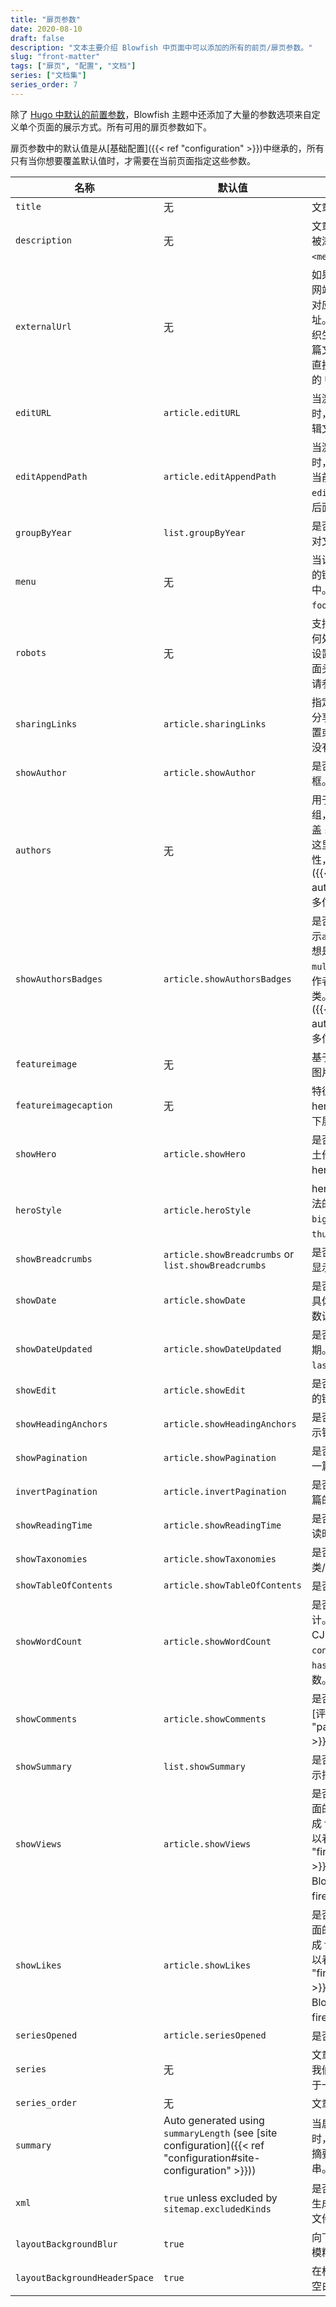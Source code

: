 ```yaml
---
title: "扉页参数"
date: 2020-08-10
draft: false
description: "文本主要介绍 Blowfish 中页面中可以添加的所有的前页/扉页参数。"
slug: "front-matter"
tags: ["扉页", "配置", "文档"]
series: ["文档集"]
series_order: 7
---
```


除了 [Hugo 中默认的前置参数](https://gohugo.io/content-management/front-matter/#front-matter-variables)，Blowfish 主题中还添加了大量的参数选项来自定义单个页面的展示方式。所有可用的扉页参数如下。

扉页参数中的默认值是从[基础配置]({{< ref "configuration" >}})中继承的，所有只有当你想要覆盖默认值时，才需要在当前页面指定这些参数。

<!-- prettier-ignore-start -->
| 名称                            | 默认值                                                                                                             | 描述                                                                                                                                            |
|-------------------------------|-----------------------------------------------------------------------------------------------------------------|-----------------------------------------------------------------------------------------------------------------------------------------------|
| `title`                       | 无                                                                                                      | 文章名称。                                                                                                                                         |
| `description`                 | 无                                                                                                      | 文章的描述信息，它会被添加在 HTML 的 `<meta>`  元数据中。                                                                                                         |
| `externalUrl`                 | 无                                                                                                      | 如果文章发布在第三方网站上，这里提供只想对应文章的 URL 地址。提供 URL 将会组织生成内容页面，对这篇文章的任何引用都会直接跳转到第三方网站的 URL 上面。                                                            |
| `editURL`                     | `article.editURL`                                                                                               | 当激活 `showEdit` 参数时，此参数用来设置编辑文章的 URL。                                                                                                          |
| `editAppendPath`              | `article.editAppendPath`                                                                                        | 当激活 `showEdit` 参数时，该参数指定是否将当前文章路径添加到 `editURL` 设置的 URL 后面。                                                                                    |
| `groupByYear`                 | `list.groupByYear`                                                                                              | 是否在列表页面按年份对文章进行分组。                                                                                                                            |
| `menu`                        | 无                                                                                                      | 当设置此值，这篇内容的链接将会出现在菜单中。有效值是 `main` 或 `footer`。                                                                                                 |
| `robots`                      | 无                                                                                                      | 支持搜索引擎的爬虫如何处理这篇文章。如果设置了此值，它将在页面头部输出。更多内容请参考 [Google 文档](https://developers.google.com/search/docs/advanced/robots/robots_meta_tag#directives)。 |
| `sharingLinks`                | `article.sharingLinks`                                                                                          | 指定文章结尾显示哪些分享链接。如果没有设置或设置为 `false` ，则没有分享链接。                                                                                                   |
| `showAuthor`                  | `article.showAuthor`                                                                                            | 是否在页脚处显示作者框。                                                                                                                                  |
| `authors`                     | 无                                                                                                      | 用于展示多创作者的数组，如果设置了将会覆盖 `showAuthor` 设置。这里使用了多作者的特性，查看[这个页面]({{< ref "multi-author" >}})来获取更多信息。                                                |
| `showAuthorsBadges`           | `article.showAuthorsBadges`                                                                                     | 是否在文章和列表页展示`authors`作者分类。想是它生效需要开启`multiple authors`多创作者和 `authors` 作者分类。 查看[这个页面]({{< ref "multi-author" >}})来获取更多信息。                        |
| `featureimage`                | 无                                                                                                      | 基于外部 URL 的特征图片链接。                                                                                                                             
| `featureimagecaption`         | 无                                                                                                      | 特征图片的说明，仅在 hero 样式的 `big` 风格下展示。                                                                                                              
| `showHero`                    | `article.showHero`                                                                                              | 是否在文章页面将所裸土作为文章页面内的 hero 图片显示。                                                                                                                |
| `heroStyle`                   | `article.heroStyle`                                                                                             | hero 图片的风格，合法的值有： `basic`、`big`、`background`、`thumbAndBackground`。                                                                            |
| `showBreadcrumbs`             | `article.showBreadcrumbs` or `list.showBreadcrumbs`                                                             | 是否在文章或列表页面显示面包屑导航。                                                                                                                            |
| `showDate`                    | `article.showDate`                                                                                              | 是否显示文章的日期。具体日期使用 `date` 参数设置。                                                                                                                 |
| `showDateUpdated`             | `article.showDateUpdated`                                                                                       | 是否显示文章的更新日期。具体日期使用 `lastmod` 参数设置。                                                                                                            |
| `showEdit`                    | `article.showEdit`                                                                                              | 是否显示编辑文章内容的链接。                                                                                                                                |
| `showHeadingAnchors`          | `article.showHeadingAnchors`                                                                                    | 是否在文章的标题旁显示锚点链接。                                                                                                                              |
| `showPagination`              | `article.showPagination`                                                                                        | 是否在文章页脚显示下一篇/上一篇链接。                                                                                                                           |
| `invertPagination`            | `article.invertPagination`                                                                                      | 是否翻转下一篇/上一篇的链接方向。                                                                                                                             |
| `showReadingTime`             | `article.showReadingTime`                                                                                       | 是否显示文章的预估阅读时间。                                                                                                                                |
| `showTaxonomies`              | `article.showTaxonomies`                                                                                        | 是否显示文章关联的分类/标签。                                                                                                                               |
| `showTableOfContents`         | `article.showTableOfContents`                                                                                   | 是否显示文章目录。                                                                                                                                     |
| `showWordCount`               | `article.showWordCount`                                                                                         | 是否显示文章字数统计。如果你的语言属于 CJK 语言，需要在 `config.toml` 中开启 `hasCJKLanguage` 参数。                                                                         |
| `showComments`                | `article.showComments`                                                                                          | 是否在文章页脚显示 [评论部分]({{< ref "partials#comments" >}})。                                                                                            |
| `showSummary`                 | `list.showSummary`                                                                                              | 是否在文章或列表页显示摘要。                                                                                                                                |
| `showViews`                   | `article.showViews`                                                                                             | 是否显示文章和列表页面的阅读量。这需要集成 firebase ，具体可以看[这个页面]({{< ref "firebase-views" >}})来了解如何在 Blowfish 中集成firebase。                                         |
| `showLikes`                   | `article.showLikes`                                                                                             | 是否显示文章和列表页面的点赞量。这需要集成 firebase ，具体可以看[这个页面]({{< ref "firebase-views" >}})来了解如何在 Blowfish 中集成firebase。                                         |
| `seriesOpened`                | `article.seriesOpened`                                                                                          | 是否打开系列模块。                                                                                                                                     |
| `series`                      | 无                                                                                                      | 文章所属的系列数组，我们建议每篇文章只属于一个系列。                                                                                                                    |
| `series_order`                | 无                                                                                                      | 文章在系列中的编号。                                                                                                                                    |
| `summary`                     | Auto generated using `summaryLength` (see [site configuration]({{< ref "configuration#site-configuration" >}})) | 当启用 `showSummary` 时，这是作为这篇文章摘要的Markdown字符串。                                                                                                   |
| `xml`                         | `true` unless excluded by `sitemap.excludedKinds`                                                               | 是否将这篇文章包含在生成的 `/sitemap.xml` 文件中。                                                                                                             |
| `layoutBackgroundBlur`        | `true`                                                                                                          | 向下滚动主页时，是否模糊背景图。                                                                                                                              |
| `layoutBackgroundHeaderSpace` | `true`                                                                                                          | 在标题和正文之间添加空白区域间隔。                                                                                                                             |
<!-- prettier-ignore-end -->
